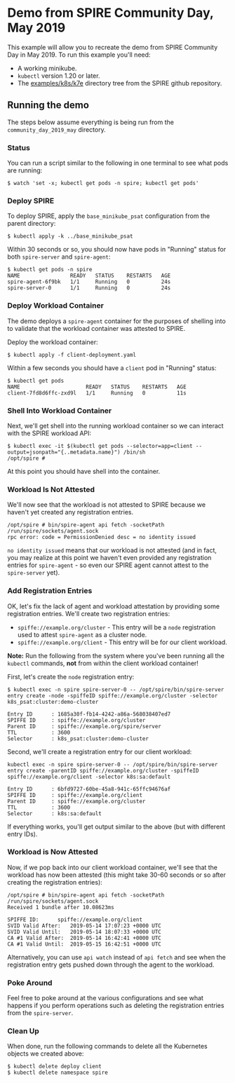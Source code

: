 # Demo from SPIRE Community Day, May 2019

This example will allow you to recreate the demo from SPIRE Community Day in
May 2019. To run this example you'll need:

+ A working minikube.
+ `kubectl` version 1.20 or later.
+ The [examples/k8s/k7e](/examples/k8s/k7e) directory tree from the SPIRE github
  repository.

## Running the demo

The steps below assume everything is being run from the `community_day_2019_may`
directory.

### Status

You can run a script similar to the following in one terminal to see what pods
are running:

```
$ watch 'set -x; kubectl get pods -n spire; kubectl get pods'
```

### Deploy SPIRE

To deploy SPIRE, apply the `base_minikube_psat` configuration from the parent
directory:

```
$ kubectl apply -k ../base_minikube_psat
```

Within 30 seconds or so, you should now have pods in "Running" status for both
`spire-server` and `spire-agent`:

```
$ kubectl get pods -n spire
NAME                READY   STATUS    RESTARTS   AGE
spire-agent-6f9bk   1/1     Running   0          24s
spire-server-0      1/1     Running   0          24s
```

### Deploy Workload Container

The demo deploys a `spire-agent` container for the purposes of shelling into to
validate that the workload container was attested to SPIRE.

Deploy the workload container:

```
$ kubectl apply -f client-deployment.yaml
```

Within a few seconds you should have a `client` pod in "Running" status:

```
$ kubectl get pods
NAME                     READY   STATUS    RESTARTS   AGE
client-7fd8d6ffc-zxd9l   1/1     Running   0          11s
```

### Shell Into Workload Container

Next, we'll get shell into the running workload container so we can interact
with the SPIRE workload API:

```
$ kubectl exec -it $(kubectl get pods --selector=app=client --output=jsonpath="{..metadata.name}") /bin/sh
/opt/spire # 
```

At this point you should have shell into the container.

### Workload Is Not Attested

We'll now see that the workload is not attested to SPIRE because we haven't
yet created any registration entries.

```
/opt/spire # bin/spire-agent api fetch -socketPath /run/spire/sockets/agent.sock 
rpc error: code = PermissionDenied desc = no identity issued
```

`no identity issued` means that our workload is not attested (and in fact, you
may realize at this point we haven't even provided any registration entries
for `spire-agent` - so even our SPIRE agent cannot attest to the `spire-server`
yet).

### Add Registration Entries

OK, let's fix the lack of agent and workload attestation by providing some
registration entries. We'll create two registration entries:

+ `spiffe://example.org/cluster` - This entry will be a `node` registration
  used to attest `spire-agent` as a cluster node.
+ `spiffe://example.org/client` - This entry will be for our client workload.

**Note:** Run the following from the system where you've been running all the
`kubectl` commands, **not** from within the client workload container!

First, let's create the `node` registration entry:

```
$ kubectl exec -n spire spire-server-0 -- /opt/spire/bin/spire-server entry create -node -spiffeID spiffe://example.org/cluster -selector k8s_psat:cluster:demo-cluster

Entry ID      : 1685a30f-fb14-4242-a86a-568038407ed7
SPIFFE ID     : spiffe://example.org/cluster
Parent ID     : spiffe://example.org/spire/server
TTL           : 3600
Selector      : k8s_psat:cluster:demo-cluster
```

Second, we'll create a registration entry for our client workload:
```
kubectl exec -n spire spire-server-0 -- /opt/spire/bin/spire-server entry create -parentID spiffe://example.org/cluster -spiffeID spiffe://example.org/client -selector k8s:sa:default

Entry ID      : 6bfd9727-60be-45a8-941c-65ffc94676af
SPIFFE ID     : spiffe://example.org/client
Parent ID     : spiffe://example.org/cluster
TTL           : 3600
Selector      : k8s:sa:default
```

If everything works, you'll get output similar to the above (but with different
entry IDs).

### Workload is Now Attested

Now, if we pop back into our client workload container, we'll see that the
workload has now been attested (this might take 30-60 seconds or so after
creating the registration entries):

```
/opt/spire # bin/spire-agent api fetch -socketPath /run/spire/sockets/agent.sock 
Received 1 bundle after 10.08623ms

SPIFFE ID:		spiffe://example.org/client
SVID Valid After:	2019-05-14 17:07:23 +0000 UTC
SVID Valid Until:	2019-05-14 18:07:33 +0000 UTC
CA #1 Valid After:	2019-05-14 16:42:41 +0000 UTC
CA #1 Valid Until:	2019-05-15 16:42:51 +0000 UTC
```

Alternatively, you can use `api watch` instead of `api fetch` and see when the
registration entry gets pushed down through the agent to the workload.

### Poke Around

Feel free to poke around at the various configurations and see what happens
if you perform operations such as deleting the registration entries from the
`spire-server`.

### Clean Up

When done, run the following commands to delete all the Kubernetes objects we
created above:

```
$ kubectl delete deploy client
$ kubectl delete namespace spire
```

